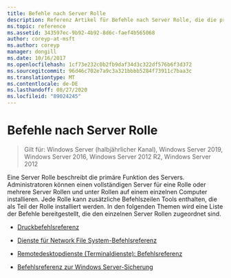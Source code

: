 ```yaml
---
title: Befehle nach Server Rolle
description: Referenz Artikel für Befehle nach Server Rolle, die die primäre Funktion des Servers beschreiben.
ms.topic: reference
ms.assetid: 343597ec-9b92-4b92-8d6c-faef4b565068
author: coreyp-at-msft
ms.author: coreyp
manager: dongill
ms.date: 10/16/2017
ms.openlocfilehash: 1cf73e232c0b2fb9daf34d3c322df576b6f3d372
ms.sourcegitcommit: 96d46c702e7a9c3a321bbbb5284f73911c7baa3c
ms.translationtype: MT
ms.contentlocale: de-DE
ms.lasthandoff: 08/27/2020
ms.locfileid: "89024245"
---
```

# <a name="commands-by-server-role"></a>Befehle nach Server Rolle

> Gilt für: Windows Server (halbjährlicher Kanal), Windows Server 2019, Windows Server 2016, Windows Server 2012 R2, Windows Server 2012

Eine Server Rolle beschreibt die primäre Funktion des Servers. Administratoren können einen vollständigen Server für eine Rolle oder mehrere Server Rollen und unter Rollen auf einem einzelnen Computer installieren. Jede Rolle kann zusätzliche Befehlszeilen Tools enthalten, die als Teil der Rolle installiert werden. In den folgenden Themen wird eine Liste der Befehle bereitgestellt, die den einzelnen Server Rollen zugeordnet sind.

- [Druckbefehlsreferenz](print-command-reference.md)

- [Dienste für Network File System-Befehlsreferenz](services-for-network-file-system-command-reference.md)

- [Remotedesktopdienste (Terminaldienste): Befehlsreferenz](remote-desktop-services-terminal-services-command-reference.md)

- [Befehlsreferenz zur Windows Server-Sicherung](windows-server-backup-command-reference.md)
